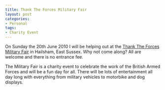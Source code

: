 ```yaml
---
title: Thank The Forces Military Fair
layout: post
categories:
- Personal
tags:
- Charity Event
---
```


On Sunday the 20th June 2010 I will be helping out at the [Thank The Forces Military Fair](http://www.thanktheforces.org.uk) in Hailsham, East Sussex. Why not come along? All are welcome and there is no entrance fee.

The Military Fair is a charity event to celebrate the work of the British Armed Forces and will be a fun day for all. There will be lots of entertainment all day long with everything from military vehicles to motorbike and dog displays.